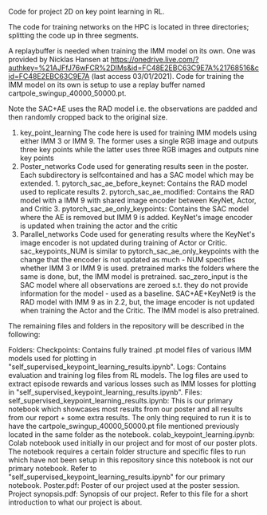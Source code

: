 Code for project 2D on key point learning in RL.

The code for training networks on the HPC is located in three directories; splitting the code up in three
segments.

A replaybuffer is needed when training the IMM model on its own. One was provided by
Nicklas Hansen at
https://onedrive.live.com/?authkey=%21AJFfJ76wFCR%2DlMs&id=FC48E2EBC63C9E7A%21768516&cid=FC48E2EBC63C9E7A
(last access 03/01/2021). Code for training the IMM model on its own is setup to use a replay buffer named 
cartpole_swingup_40000_50000.pt.

Note the SAC+AE uses the RAD model i.e. the observations are padded and then randomly cropped back to the original size.

1. key_point_learning 
    The code here is used for training IMM models using either IMM 3 or IMM 9.
    The former uses a single RGB image and outputs three key points while the
    latter uses three RGB images and outputs nine key points
2. Poster_networks
    Code used for generating results seen in the poster. Each subdirectory is
    selfcontained and has a SAC model which may be extended.
        1. pytorch_sac_ae_before_keynet:
            Contains the RAD model used to replicate results
        2. pytorch_sac_ae_modified:
            Contains the RAD model with a IMM 9 with shared image encoder
            between KeyNet, Actor, and Critic
        3. pytorch_sac_ae_only_keypoints:
            Contains the SAC model where the AE is removed but IMM 9 is added.
            KeyNet's image encoder is updated when training the actor and the
            critic
3. Parallel_networks
    Code used for generating results where the KeyNet's image encoder is not
    updated during training of Actor or Critic. sac_keypoints_NUM is similar to
    pytorch_sac_ae_only_keypoints with the change that the encoder is not
    updated as much - NUM specifies whether IMM 3 or IMM 9 is used. pretrained
    marks the folders where the same is done, but, the IMM model is pretrained.
    sac_zero_input is the SAC model where all observations are zeroed s.t. they
    do not provide information for the model - used as a baseline.
    SAC+AE+KeyNet9 is the RAD model with IMM 9 as in 2.2, but, the image
    encoder is not updated when training the Actor and the Critic. The IMM
    model is also pretrained.
	
The remaining files and folders in the repository will be described in the following:

Folders:
	Checkpoints:
	 Contains fully trained .pt model files of various IMM models used for plotting
	 in "self_supervised_keypoint_learning_results.ipynb".
	Logs:
	 Contains evaluation and training log files from RL models. The log files are used
	 to extract episode rewards and various losses such as IMM losses for plotting in
	 "self_supervised_keypoint_learning_results.ipynb".
Files:
	self_supervised_keypoint_learning_results.ipynb:
	 This is our primary notebook which showcases most results from our poster and all
	 results from our report + some extra results. The only thing required to run it is
	 to have the cartpole_swingup_40000_50000.pt file mentioned previously located in
	 the same folder as the notebook.
	colab_keypoint_learning.ipynb:
	 Colab notebook used initially in our project and for most of our poster plots.
	 The notebook requires a certain folder structure and specific files to run which have
	 not been setup in this repository since this notebook is not our primary notebook.
	 Refer to "self_supervised_keypoint_learning_results.ipynb" for our primary notebook.
	Poster.pdf:
	 Poster of our project used at the poster session.
	Project synopsis.pdf:
	 Synopsis of our project.
	 Refer to this file for a short introduction to what our project is about.














